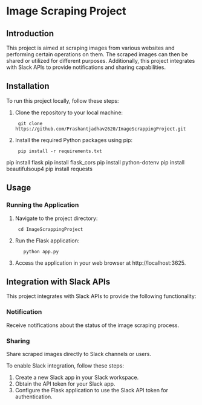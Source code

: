 # Image Scraping Project

## Introduction

This project is aimed at scraping images from various websites and performing certain operations on them. The scraped images can then be shared or utilized for different purposes. Additionally, this project integrates with Slack APIs to provide notifications and sharing capabilities.

## Installation

To run this project locally, follow these steps:

1. Clone the repository to your local machine:
   
        git clone https://github.com/Prashantjadhav2620/ImageScrappingProject.git


2. Install the required Python packages using pip:

        pip install -r requirements.txt


pip install flask
pip install flask_cors
pip install python-dotenv
pip install beautifulsoup4
pip install requests



## Usage

### Running the Application

1. Navigate to the project directory:

        cd ImageScrappingProject


2. Run the Flask application:

          python app.py


3. Access the application in your web browser at http://localhost:3625.

## Integration with Slack APIs

This project integrates with Slack APIs to provide the following functionality:

### Notification

Receive notifications about the status of the image scraping process.

### Sharing

Share scraped images directly to Slack channels or users.

To enable Slack integration, follow these steps:

1. Create a new Slack app in your Slack workspace.
2. Obtain the API token for your Slack app.
3. Configure the Flask application to use the Slack API token for authentication.
